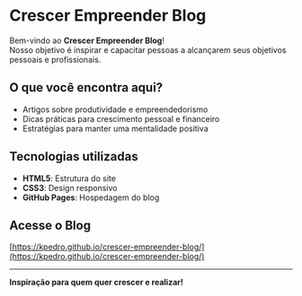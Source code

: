 # Crescer Empreender Blog

Bem-vindo ao **Crescer Empreender Blog**!  
Nosso objetivo é inspirar e capacitar pessoas a alcançarem seus objetivos pessoais e profissionais.

## O que você encontra aqui?
- Artigos sobre produtividade e empreendedorismo
- Dicas práticas para crescimento pessoal e financeiro
- Estratégias para manter uma mentalidade positiva

## Tecnologias utilizadas
- **HTML5**: Estrutura do site
- **CSS3**: Design responsivo
- **GitHub Pages**: Hospedagem do blog

## Acesse o Blog
[https://kpedro.github.io/crescer-empreender-blog/](https://kpedro.github.io/crescer-empreender-blog/)

---
**Inspiração para quem quer crescer e realizar!**
